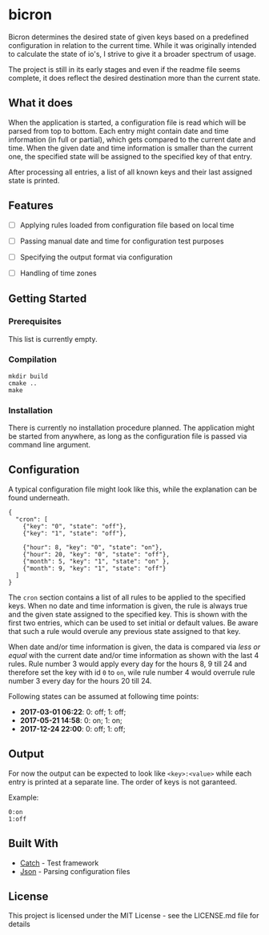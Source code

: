 # bicron
Bicron determines the desired state of given keys based on a predefined configuration in relation to the current time. While it was originally intended to calculate the state of io's, I strive to give it a broader spectrum of usage.

The project is still in its early stages and even if the readme file seems complete, it does reflect the desired destination more than the current state.

## What it does
When the application is started, a configuration file is read which will be parsed from top to bottom. Each entry might contain date and time information (in full or partial), which gets compared to the current date and time. When the given date and time information is smaller than the current one, the specified state will be assigned to the specified key of that entry.

After processing all entries, a list of all known keys and their last assigned state is printed.

## Features
- [ ] Applying rules loaded from configuration file based on local time
- [ ] Passing manual date and time for configuration test purposes
- [ ] Specifying the output format via configuration
- [ ] Handling of time zones


## Getting Started

### Prerequisites
This list is currently empty.

### Compilation
```
mkdir build
cmake ..
make
```

### Installation
There is currently no installation procedure planned. The application might be started from anywhere, as long as the configuration file is passed via command line argument.

## Configuration
A typical configuration file might look like this, while the explanation can be found underneath.

```
{
  "cron": [
    {"key": "0", "state": "off"},
    {"key": "1", "state": "off"},

    {"hour": 8, "key": "0", "state": "on"},
    {"hour": 20, "key": "0", "state": "off"},
    {"month": 5, "key": "1", "state": "on" },
    {"month": 9, "key": "1", "state": "off"}
  ]
}
```

The `cron` section contains a list of all rules to be applied to the specified keys. When no date and time information is given, the rule is always true and the given state assigned to the specified key. This is shown with the first two entries, which can be used to set initial or default values. Be aware that such a rule would overule any previous state assigned to that key.

When date and/or time information is given, the data is compared via *less or equal* with the current date and/or time information as shown with the last 4 rules. Rule number 3 would apply every day for the hours 8, 9 till 24 and therefore set the key with id `0` to `on`, wile rule number 4 would overrule rule number 3 every day for the hours 20 till 24.

Following states can be assumed at following time points:
- **2017-03-01 06:22**: 0: off; 1: off;
- **2017-05-21 14:58**: 0: on; 1: on;
- **2017-12-24 22:00**: 0: off; 1: off;

## Output
For now the output can be expected to look like `<key>:<value>` while each entry is printed at a separate line. The order of keys is not garanteed.

Example:
```
0:on
1:off
```

## Built With

- [Catch](https://github.com/philsquared/Catch) - Test framework
- [Json](https://github.com/nlohmann/json) - Parsing configuration files

## License
This project is licensed under the MIT License - see the LICENSE.md file for details
